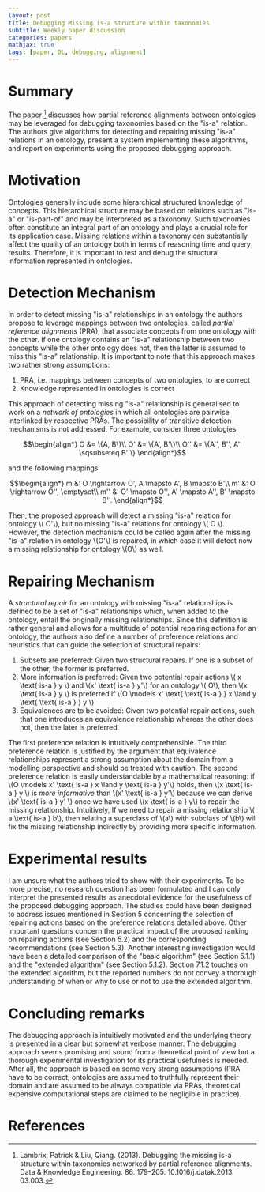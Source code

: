 ```yaml
---
layout: post
title: Debugging Missing is-a structure within taxonomies
subtitle: Weekly paper discussion
categories: papers
mathjax: true
tags: [paper, DL, debugging, alignment]
---
```


# Summary

The paper [^fn1] discusses how partial reference alignments between ontologies may be leveraged for debugging taxonomies based on the "is-a" relation. The authors give algorithms for detecting and repairing missing "is-a" relations in an ontology, present a system implementing these algorithms, and report on experiments using the proposed debugging approach.

# Motivation 

Ontologies generally include some hierarchical structured knowledge of concepts. This hierarchical structure may be based on relations such as "is-a" or "is-part-of" and may be interpreted as a taxonomy. Such taxonomies often constitute an integral part of an ontology and plays a crucial role for its application case. Missing relations within a taxonomy can substantially affect the quality of an ontology both in terms of reasoning time and query results. Therefore, it is important to test and debug the structural information represented in ontologies.

# Detection Mechanism

In order to detect missing "is-a" relationships in an ontology the authors propose to leverage mappings between two ontologies, called _partial reference alignments_ (PRA), that associate concepts from one ontology with the other. If one ontology contains an "is-a" relationship between two concepts while the other ontology does not, then the latter is assumed to miss this "is-a" relationship. It is important to note that this approach makes two rather strong assumptions:

1. PRA, i.e. mappings between concepts of two ontologies, to are correct
2. Knowledge represented in ontologies is correct

This approach of detecting missing "is-a" relationship is generalised to work on a _network of ontologies_ in which all ontologies are pairwise interlinked by respective PRAs. The possibility of transitive detection mechanisms is not addressed. For example, consider three ontologies

$$\begin{align*}
O &= \{A, B\}\\
O' &= \{A', B'\}\\
O'' &= \{A'', B'', A'' \sqsubseteq B''\}
\end{align*}$$

and the following mappings

$$\begin{align*}
m &: O \rightarrow O', A \mapsto A', B \mapsto B'\\
m' &:  O \rightarrow O'', \emptyset\\
m'' &: O' \mapsto O'', A' \mapsto A'', B' \mapsto B''.
\end{align*}$$

Then, the proposed approach will detect a missing "is-a" relation for ontology \\( O'\\), but no missing "is-a" relations for ontology \\( O \\). However, the detection mechanism could be called again after the missing "is-a" relation in ontology \\(O'\\) is repaired, in which case it will detect now a missing relationship for ontology \\(O\\) as well.

# Repairing Mechanism

A _structural repair_ for an ontology with missing "is-a" relationships is defined to be a set of "is-a" relationships which, when added to the ontology, entail the originally missing relationships. Since this definition is rather general and allows for a multitude of potential repairing actions for an ontology, the authors also define a number of preference relations and heuristics that can guide the selection of structural repairs:

1. Subsets are preferred: Given two structural repairs. If one is a subset of the other, the former is preferred.
2. More information is preferred: Given two potential repair actions \\( x \text{ is-a } y \\) and \\(x' \text{ is-a } y'\\) for an ontology \\( O\\), then \\(x \text{ is-a } y \\) is preferred if \\(O \models x' \text{ \text{ is-a } } x \land y \text{ \text{ is-a } } y'\\)
3. Equivalences are to be avoided: Given two potential repair actions, such that one introduces an equivalence relationship whereas the other does not, then the later is preferred.

The first preference relation is intuitively comprehensible. The third preference relation is justified by the argument that equivalence relationships represent a strong assumption about the domain from a modelling perspective and should be treated with caution. The second preference relation is easily understandable by a mathematical reasoning: if \\(O \models x' \text{ is-a } x \land y \text{ is-a } y'\\) holds, then \\(x \text{ is-a } y \\) is _more informative_ than \\(x' \text{ is-a } y'\\) because we can derive \\(x' \text{ is-a } y' \\) once we have used \\(x \text{ is-a } y\\) to repair the missing relationship. Intuitively, If we need to repair a missing relationship \\( a \text{ is-a } b\\), then relating a superclass of \\(a\\) with subclass of \\(b\\) will fix the missing relationship indirectly by providing more specific information.


# Experimental results

I am unsure what the authors tried to show with their experiments. To be more precise, no research question has been formulated and I can only interpret the presented results as anecdotal evidence for the usefulness of the proposed debugging approach. The studies could have been designed to address issues mentioned in Section 5 concerning the selection of repairing actions based on the preference relations detailed above. Other important questions concern the practical impact of the proposed ranking on repairing actions (see Section 5.2) and the corresponding recommendations (see Section 5.3). Another interesting investigation would have been a detailed comparison of the "basic algorithm" (see Section 5.1.1) and the "extended algorithm" (see Section 5.1.2). Section 7.1.2 touches on the extended algorithm, but the reported numbers do not convey a thorough understanding of when or why to use or not to use the extended algorithm.

# Concluding remarks

The debugging approach is intuitively motivated and the underlying theory is presented in a clear but somewhat verbose manner. The debugging approach seems promising and sound from a theoretical point of view but a thorough experimental investigation for its practical usefulness is needed. After all, the approach is based on some very strong assumptions (PRA have to be correct, ontologies are assumed to truthfully represent their domain and are assumed to be always compatible via PRAs, theoretical expensive computational steps are claimed to be negligible in practice). 

# References

[^fn1]: Lambrix, Patrick & Liu, Qiang. (2013). Debugging the missing is-a structure within taxonomies networked by partial reference alignments. Data & Knowledge Engineering. 86. 179–205. 10.1016/j.datak.2013.    03.003.

